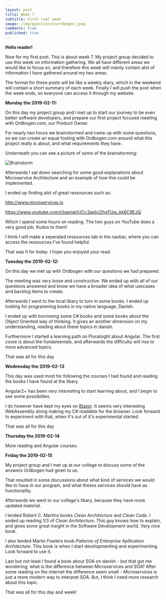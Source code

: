 ```yaml
---
layout: post
title: Week 7
subtitle: First real week
image: /img/questionstoordbogen.jpeg
comments: true
published: true
---
```


**Hello reader!**

Now for my first post. This is about week 7. My project group decided to use this week on information gathering. We all have different areas we would like to focus on, and therefore this week will mainly contain alot of information I have gathered around my two areas.

The format for these posts will be like a weekly diary, which in the weekend will contain a short summary of each week. Finally I will push the post when the week ends, so everyone can access it through my website.

**Monday the 2019-02-11:**

On this day my project group and I met up to start our journey to be even better software developers, and prepare our first project focused meeting with Ordbogen.com, our Product Owner.

For nearly two hours we brainstormed and came up with some questions, so we can create an equal footing with Ordbogen.com around what this project really is about, and what requirements they have.

Underneath you can see a picture of some of the brainstorming:

![Brainstorm](https://i.imgur.com/k2NWb1w.jpgh)

Afterwards I sat down searching for some good explanations about Microservice Architecture and an example of how this could be implemented.

I ended up finding alot of great ressources such as:

http://www.microservices.io

https://www.youtube.com/channel/UCc3apIciZhgTUw_kk6C9EJQ

Which I spend some hours on reading. The two guys on YouTube does a very good job. Kudos to them!

I think I will make a seperated ressources tab in the navbar, where you can access the ressources I've found helpful.

That was it for today. I hope you enjoyed your read.

**Tuesday the 2019-02-12:**

On this day we met up with Ordbogen with our questions we had prepared.

The meeting was very loose and constructive. We ended up with all of our questions answered and know we have a broader idea of what usecases and backlog items to create. 

Afterwards I went to the local libary to turn in some books. I ended up looking for programming books in my native language, Danish.

I ended up with borrowing some C# books and some books about the Object Oriented way of thinking. It gives an another dimension on my understanding, reading about these topics in danish.

Furthermore I started a learning path on Pluralsight about Angular. The first coure is about the fundamentals, and afterwards the difficulty will rise to more advanced topics.

That was all for this day

**Wednesday the 2019-02-13**

This day was used most for following the courses I had found and reading the books I have found at the libary.

Angular2+ has been very interesting to start learning about, and I begin to see some possibilites.

I do however have kept my eyes on [Blazor](https://blazor.net/). It seems very interesting WebAssembly doing making my C# readable for the browser. Look forward to experiment with that, when it's out of it's experimental started.

That was all for this day

**Thursday the 2019-02-14**

More reading and Angular courses.

**Friday the 2019-02-15**

My project group and I met up at our college to discuss some of the answers Ordbogen had given to us.

That resulted in some discussions about what kind of services we would like to have in our program, and what theses services should have as functionality.

Afterwards we went to our college's libary, because they have more updated material. 

I lended Robert C. Martins books *Clean Architecture* and *Clean Code*. I ended up reading 1/3 of *Clean Architecture*. This guy knows how to explain, and gives some great insight in the Software Development world. Very nice book.

I also lended Martin Fowlers book *Patterns of Enterprise Apllication Architecture*. This book is when I start developmenting and experimenting. Look forward to use it. 

Last but not least I found a book about SOA on danish - but that got me wondering; what is the difference between Microservices and SOA? After some reading on the internet the difference seem small - Microservices is just a more modern way to interpret SOA. But, I think I need more research about this topic.

That was all for this day and week!
